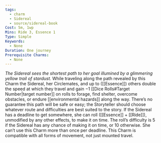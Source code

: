 ```yaml
---
tags:
  - charm
  - Sidereal
  - source/sidereal-book
Cost: 5m, 1wp
Mins: Ride 3, Essence 1
Type: Simple
Keywords:
  - None
Duration: One journey
Prerequisite Charms:
  - None
---
```

*The Sidereal sees the shortest path to her goal illumined by a glimmering yellow trail of stardust.*
While traveling along the path revealed by this Charm the Sidereal, her Circlemates, and up to ([[Essence]]) others double the speed at which they travel and gain −1 [[Dice Rolls#Target Number|target number]] on rolls to forage, find shelter, overcome obstacles, or endure [[environmental hazards]] along the way. There’s no guarantee this path will be safe or easy; the Storyteller should choose whatever route and difficulties are best suited to the story.
If the Sidereal has a deadline to get somewhere, she can roll ([[Essence]] + [[Ride]]), unmodified by any other effects, to make it on time. The roll’s difficulty is 5 if the Sidereal has any chance of making it on time, or 10 otherwise. She can’t use this Charm more than once per deadline. This Charm is compatible with all forms of movement, not just mounted travel.
